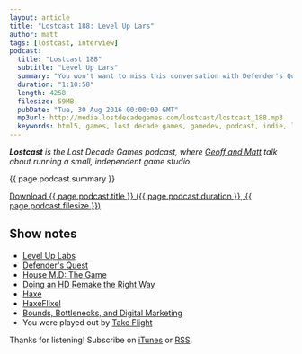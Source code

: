 ```yaml
---
layout: article
title: "Lostcast 188: Level Up Lars"
author: matt
tags: [lostcast, interview]
podcast:
  title: "Lostcast 188"
  subtitle: "Level Up Lars"
  summary: "You won't want to miss this conversation with Defender's Quest developer and open source advocate Lars Doucet."
  duration: "1:10:58"
  length: 4258
  filesize: 59MB
  pubDate: "Tue, 30 Aug 2016 00:00:00 GMT"
  mp3url: http://media.lostdecadegames.com/lostcast/lostcast_188.mp3
  keywords: html5, games, lost decade games, gamedev, podcast, indie, lostcast
---
```

_**Lostcast** is the Lost Decade Games podcast, where [Geoff and Matt](/about/) talk about running a small, independent game studio._

{{ page.podcast.summary }}

<a class="download-podcast" href="{{ page.podcast.mp3url }}">
	Download {{ page.podcast.title }} ({{ page.podcast.duration }}, {{ page.podcast.filesize }})
</a>

## Show notes

* [Level Up Labs](http://www.leveluplabs.com/)
* [Defender's Quest](http://www.defendersquest.com/index.html)
* [House M.D: The Game](https://www.facebook.com/housemdthegame/)
* [Doing an HD Remake the Right Way](http://www.fortressofdoors.com/doing-an-hd-remake-the-right-way/)
* [Haxe](https://haxe.org/)
* [HaxeFlixel](http://haxeflixel.com/)
* [Bounds, Bottlenecks, and Digital Marketing](http://www.fortressofdoors.com/bounds-bottlenecks-and-digital-marketing/)
* You were played out by [Take Flight](http://joshuamorse.bandcamp.com/track/take-flight)

Thanks for listening! Subscribe on [iTunes](http://itunes.apple.com/us/podcast/lostcast/id481950724) or [RSS](/lostcast.xml).
